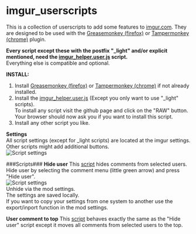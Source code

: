 imgur_userscripts
=================

This is a collection of userscripts to add some features to [imgur.com](https://imgur.com).
They are designed to be used with the [Greasemonkey (firefox)](https://addons.mozilla.org/firefox/addon/greasemonkey/) or [Tampermonkey (chrome)](https://chrome.google.com/webstore/detail/tampermonkey/dhdgffkkebhmkfjojejmpbldmpobfkfo) plugin.


**Every script except these with the postfix "_light" and/or explicit mentioned, need the [imgur_helper.user.js](scripts/imgur_helper.user.js) script.**  
Everything else is compatible and optional.


**INSTALL:**  
1. Install [Greasemonkey (firefox)](https://addons.mozilla.org/firefox/addon/greasemonkey/) or [Tampermonkey (chrome)](https://chrome.google.com/webstore/detail/tampermonkey/dhdgffkkebhmkfjojejmpbldmpobfkfo) if not already installed.  
2. Install the [imgur_helper.user.js](scripts/imgur_helper.user.js) (Except you only want to use "_light" scripts).  
To install any script visit the github page and click on the "RAW" button. Your browser should now ask you if you want to install this script.  
3. Install any other script you like.


**Settings**  
All script settings (except for _light scripts) are located at the imgur settings.  
Other scripts might add additional buttons.  
![Script settings](http://i.imgur.com/4s3s39B.png)


###Scripts###
**Hide user**
This [script](scripts/imgur_hide_user.user.js) hides comments from selected users.  
Hide user by selecting the comment menu (little green arrow) and press "Hide user".  
![Script settings](http://i.imgur.com/nAOFJvr.png)  
Unhide via the mod settings.  
The settings are saved locally.  
If you want to copy your settings from one system to another use the export/inport function in the mod settings.  

**User comment to top**
This [script](scripts/imgur_top_users.user.js) behaves exactly the same as the "Hide user" script except it moves all comments from selected users to the top.




